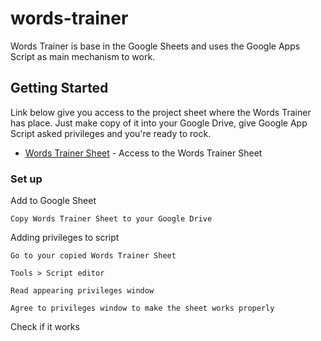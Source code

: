 # words-trainer
Words Trainer is base in the Google Sheets and uses the Google Apps Script as main mechanism to work.

## Getting Started
Link below give you access to the project sheet where the Words Trainer has place. Just make copy of it into your Google Drive, give Google App Script asked privileges and you're ready to rock.

* [Words Trainer Sheet](https://docs.google.com/spreadsheets/d/1aez7ffpKgSNy6UGm7lhpJQVQAjvfTKHhsDd-0Uv5MYU/edit?usp=sharing) - Access to the Words Trainer Sheet

### Set up

Add to Google Sheet

```
Copy Words Trainer Sheet to your Google Drive
```

Adding privileges to script
```
Go to your copied Words Trainer Sheet
```
```
Tools > Script editor
```
```
Read appearing privileges window
```
```
Agree to privileges window to make the sheet works properly
```

Check if it works
